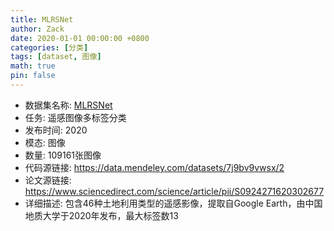 ```yaml
---
title: MLRSNet
author: Zack
date: 2020-01-01 00:00:00 +0800
categories: [分类]
tags: [dataset, 图像]
math: true
pin: false
---
```

- 数据集名称: [MLRSNet](https://data.mendeley.com/datasets/7j9bv9vwsx/2)
- 任务: 遥感图像多标签分类
- 发布时间: 2020
- 模态: 图像
- 数量: 109161张图像
- 代码源链接: https://data.mendeley.com/datasets/7j9bv9vwsx/2
- 论文源链接: https://www.sciencedirect.com/science/article/pii/S0924271620302677
- 详细描述: 包含46种土地利用类型的遥感影像，提取自Google Earth，由中国地质大学于2020年发布，最大标签数13
